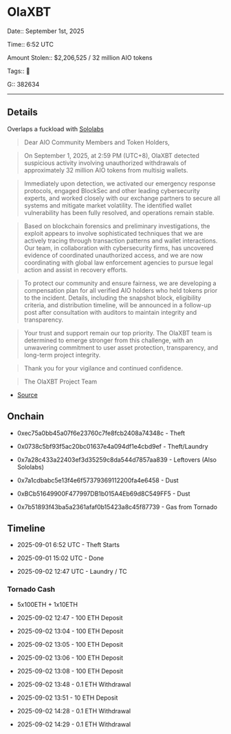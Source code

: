 # OlaXBT

Date:: September 1st, 2025

Time:: 6:52 UTC

Amount Stolen:: $2,206,525 / 32 million AIO tokens

Tags:: 🔑

G:: 382634

---

## Details

Overlaps a fuckload with [Sololabs](./sololabs.md)


> Dear AIO Community Members and Token Holders,

> On September 1, 2025, at 2:59 PM (UTC+8), OlaXBT detected suspicious activity involving unauthorized withdrawals of approximately 32 million AIO tokens from multisig wallets.

> Immediately upon detection, we activated our emergency response protocols, engaged BlockSec and other leading cybersecurity experts, and worked closely with our exchange partners to secure all systems and mitigate market volatility. The identified wallet vulnerability has been fully resolved, and operations remain stable.

> Based on blockchain forensics and preliminary investigations, the exploit appears to involve sophisticated techniques that we are actively tracing through transaction patterns and wallet interactions. Our team, in collaboration with cybersecurity firms, has uncovered evidence of coordinated unauthorized access, and we are now coordinating with global law enforcement agencies to pursue legal action and assist in recovery efforts.

> To protect our community and ensure fairness, we are developing a compensation plan for all verified AIO holders who held tokens prior to the incident. Details, including the snapshot block, eligibility criteria, and distribution timeline, will be announced in a follow-up post after consultation with auditors to maintain integrity and transparency.

> Your trust and support remain our top priority. The OlaXBT team is determined to emerge stronger from this challenge, with an unwavering commitment to user asset protection, transparency, and long-term project integrity.

> Thank you for your vigilance and continued confidence.

> The OlaXBT Project Team

- [Source](https://x.com/olaxbt_terminal/status/1962496095369699539)


## Onchain

- 0xec75a0bb45a07f6e23760c7fe8fcb2408a74348c - Theft

- 0x0738c5bf93f5ac20bc01637e4a094df1e4cbd9ef - Theft/Laundry

- 0x7a28c433a22403ef3d35259c8da544d7857aa839 - Leftovers (Also Sololabs)

- 0x7a1cdbabc5e13f4e6f57379369112200fa4e6458 - Dust 

- 0xBCb51649900F477997DB1b015A4Eb69d8C549FF5 - Dust

- 0x7b51893f43ba5a2361afaf0b15423a8c45f87739 - Gas from Tornado 


## Timeline

- 2025-09-01 6:52 UTC - Theft Starts

- 2025-09-01 15:02 UTC - Done

- 2025-09-02 12:47 UTC - Laundry / TC



### Tornado Cash

- 5x100ETH + 1x10ETH

- 2025-09-02 12:47 - 100 ETH Deposit

- 2025-09-02 13:04 - 100 ETH Deposit

- 2025-09-02 13:05 - 100 ETH Deposit

- 2025-09-02 13:06 - 100 ETH Deposit

- 2025-09-02 13:08 - 100 ETH Deposit

- 2025-09-02 13:48 - 0.1 ETH Withdrawal

- 2025-09-02 13:51 - 10 ETH  Deposit

- 2025-09-02 14:28 - 0.1 ETH Withdrawal

- 2025-09-02 14:29 - 0.1 ETH Withdrawal
